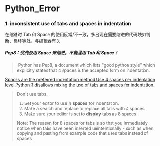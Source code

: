 # Python_Error

### 1. inconsistent use of tabs and spaces in indentation

在缩进时 Tab 和 Space 的使用反常/不一致，多出现在需要缩进的代码块如判断、循环等处，与编辑器有关

##### Pep8：优先使用 Space 来缩进，不能混用 Tab 和 Space！

>  Python has Pep8, a document which lists "good python style" which explicitly states that 4 spaces is the accepted form on indentation. 

[Spaces are the preferred indentation method.Use 4 spaces per indentation level.Python 3 disallows mixing the use of tabs and spaces for indentation.](https://www.python.org/dev/peps/pep-0008/)

> Don't use tabs.
>
> 1. Set your editor to use 4 **spaces** for indentation.
> 2. Make a search and replace to replace all tabs with 4 spaces.
> 3. Make sure your editor is set to **display** tabs as 8 spaces.
>
> Note: The reason for 8 spaces for tabs is so that you immediately notice when tabs have been inserted unintentionally - such as when copying and pasting from example code that uses tabs instead of spaces.

